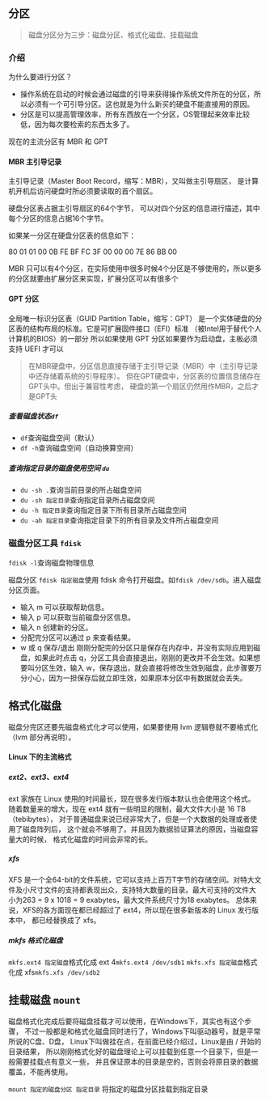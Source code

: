 ## 分区

>磁盘分区分为三步：磁盘分区、格式化磁盘、挂载磁盘

### 介绍

为什么要进行分区？

- 操作系统在启动的时候会通过磁盘的引导来获得操作系统文件所在的分区，所以必须有一个可引导分区。这也就是为什么新买的硬盘不能直接用的原因。
- 分区是可以提高管理效率，所有东西放在一个分区，OS管理起来效率比较低，因为每次要检索的东西太多了。

现在的主流分区有 MBR 和 GPT

#### MBR 主引导记录
主引导记录（Master Boot Record，缩写：MBR），又叫做主引导扇区，
是计算机开机后访问硬盘时所必须要读取的首个扇区。

硬盘分区表占据主引导扇区的64个字节，
可以对四个分区的信息进行描述，其中每个分区的信息占据16个字节。

如果某一分区在硬盘分区表的信息如下：

80 01 01 00 0B FE BF FC 3F 00 00 00 7E 86 BB 00

MBR 只可以有4个分区，在实际使用中很多时候4个分区是不够使用的，所以更多的分区就要由扩展分区来实现，扩展分区可以有很多个


#### GPT 分区

全局唯一标识分区表（GUID Partition Table，缩写：GPT）
是一个实体硬盘的分区表的结构布局的标准。它是可扩展固件接口（EFI）标准
（被Intel用于替代个人计算机的BIOS）的一部分
所以如果使用 GPT 分区如果要作为启动盘，主板必须支持 UEFI 才可以

>在MBR硬盘中，分区信息直接存储于主引导记录（MBR）中（主引导记录中还存储着系统的引导程序）。
但在GPT硬盘中，分区表的位置信息储存在GPT头中。但出于兼容性考虑，
硬盘的第一个扇区仍然用作MBR，之后才是GPT头

##### 查看磁盘状态`df`
- `df`查询磁盘空间（默认）
- `df -h`查询磁盘空间（自动换算空间）

##### 查询指定目录的磁盘使用空间 `du`
- `du -sh .`查询当前目录的所占磁盘空间
- `du -sh 指定目录`查询指定目录所占磁盘空间
- `du -h 指定目录`查询指定目录下所有目录所占磁盘空间
- `du -ah 指定目录`查询指定目录下的所有目录及文件所占磁盘空间


### 磁盘分区工具 `fdisk`

`fdisk -l`查询磁盘物理信息

磁盘分区
`fdisk 指定磁盘`使用 fdisk 命令打开磁盘。如`fdisk /dev/sdb`。进入磁盘分区页面。
- 输入 m 可以获取帮助信息。
- 输入 p 可以获取当前磁盘分区信息。
- 输入 n 创建新的分区。
- 分配完分区可以通过 p 来查看结果。
- w 或 q 保存/退出
刚刚分配完的分区只是保存在内存中，并没有实际应用到磁盘，如果此时点击 q，分区工具会直接退出，刚刚的更改并不会生效。如果想要叫分区生效，输入 w，保存退出，就会直接将修改生效到磁盘，此步骤要万分小心，因为一担保存后就立即生效，如果原本分区中有数据就会丢失。

## 格式化磁盘

磁盘分完区还要先磁盘格式化才可以使用，如果要使用 lvm 逻辑卷就不要格式化（lvm 部分再说明）。

#### Linux 下的主流格式

##### ext2、ext3、ext4

ext 家族在 Linux 使用的时间最长，现在很多发行版本默认也会使用这个格式。
随着数量来的增大，现在 ext4 就有一些明显的限制，最大文件大小是 16 TB（tebibytes），
对于普通磁盘来说已经非常大了，但是一个大数据的处理或者使用了磁盘阵列后，
这个就会不够用了。并且因为数据验证算法的原因，当磁盘容量大的时候，
格式化磁盘的时间会非常的长。

##### xfs

XFS 是一个全64-bit的文件系统，它可以支持上百万T字节的存储空间。对特大文件及小尺寸文件的支持都表现出众，支持特大数量的目录。最大可支持的文件大 小为263 = 9 x 1018 = 9 exabytes，最大文件系统尺寸为18 exabytes。
总体来说，XFS的各方面现在都已经超过了 ext4，所以现在很多新版本的 Linux 发行版本中，
都已经替换成了 xfs。

##### mkfs 格式化磁盘

`mkfs.ext4 指定磁盘`格式化成 ext 4`mkfs.ext4 /dev/sdb1`
`mkfs.xfs 指定磁盘`格式化成 xfs`mkfs.xfs /dev/sdb2`

## 挂载磁盘 `mount`

磁盘格式化完成后要将磁盘挂载才可以使用，在Windows下，其实也有这个步骤，
不过一般都是和格式化磁盘同时进行了，Windows下叫驱动器号，就是平常所说的C盘、D盘，
Linux下叫做挂在点，在前面已经介绍过，Linux是由 / 开始的目录结果，
所以刚刚格式化好的磁盘理论上可以挂载到任意一个目录下，但是一般需要挂载点有意义一些，
并且保证原本的目录是空的，否则会将原目录的数据覆盖，不能再使用。

`mount 指定的磁盘分区 指定目录` 将指定的磁盘分区挂载到指定目录